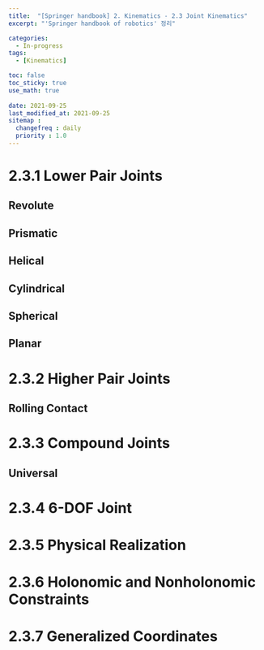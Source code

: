 ```yaml
---
title:  "[Springer handbook] 2. Kinematics - 2.3 Joint Kinematics"
excerpt: "'Springer handbook of robotics' 정리"

categories:
  - In-progress
tags:
  - [Kinematics]

toc: false
toc_sticky: true
use_math: true
 
date: 2021-09-25
last_modified_at: 2021-09-25
sitemap :
  changefreq : daily
  priority : 1.0
---
```



# 2.3.1 Lower Pair Joints

## Revolute

## Prismatic

## Helical

## Cylindrical

## Spherical

## Planar

# 2.3.2 Higher Pair Joints

## Rolling Contact

# 2.3.3 Compound Joints

## Universal

# 2.3.4 6-DOF Joint

# 2.3.5 Physical Realization

# 2.3.6 Holonomic and Nonholonomic Constraints

# 2.3.7 Generalized Coordinates